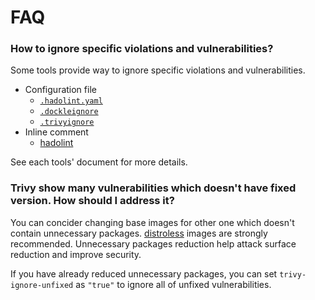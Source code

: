 # FAQ

### How to ignore specific violations and vulnerabilities?
Some tools provide way to ignore specific violations and vulnerabilities.

- Configuration file
    - [`.hadolint.yaml`](https://github.com/hadolint/hadolint#configure)
    - [`.dockleignore`](https://github.com/goodwithtech/dockle#ignore-the-specified-checkpoints)
    - [`.trivyignore`](https://aquasecurity.github.io/trivy/latest/vulnerability/examples/filter/)
- Inline comment
    - [hadolint](https://github.com/hadolint/hadolint#inline-ignores)

See each tools' document for more details.

### Trivy show many vulnerabilities which doesn't have fixed version. How should I address it?
You can concider changing base images for other one which doesn't contain unnecessary packages. [distroless](https://github.com/GoogleContainerTools/distroless) images are strongly recommended. Unnecessary packages reduction help attack surface reduction and improve security. 

If you have already reduced unnecessary packages, you can set `trivy-ignore-unfixed` as `"true"` to ignore all of unfixed vulnerabilities.
